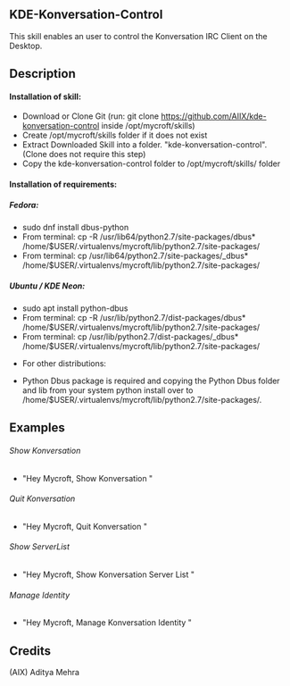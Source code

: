 ## KDE-Konversation-Control
This skill enables an user to control the Konversation IRC Client on the Desktop.

## Description 
#### Installation of skill:
* Download or Clone Git (run: git clone https://github.com/AIIX/kde-konversation-control inside /opt/mycroft/skills)
* Create /opt/mycroft/skills folder if it does not exist
* Extract Downloaded Skill into a folder. "kde-konversation-control". (Clone does not require this step)
* Copy the kde-konversation-control folder to /opt/mycroft/skills/ folder

#### Installation of requirements:
##### Fedora: 
- sudo dnf install dbus-python
- From terminal: cp -R /usr/lib64/python2.7/site-packages/dbus* /home/$USER/.virtualenvs/mycroft/lib/python2.7/site-packages/
- From terminal: cp /usr/lib64/python2.7/site-packages/_dbus* /home/$USER/.virtualenvs/mycroft/lib/python2.7/site-packages/

##### Ubuntu / KDE Neon: 
- sudo apt install python-dbus
- From terminal: cp -R /usr/lib/python2.7/dist-packages/dbus* /home/$USER/.virtualenvs/mycroft/lib/python2.7/site-packages/
- From terminal: cp /usr/lib/python2.7/dist-packages/_dbus* /home/$USER/.virtualenvs/mycroft/lib/python2.7/site-packages/

* For other distributions:
- Python Dbus package is required and copying the Python Dbus folder and lib from your system python install over to /home/$USER/.virtualenvs/mycroft/lib/python2.7/site-packages/.

## Examples
###### Show Konversation
* "Hey Mycroft, Show Konversation "

###### Quit Konversation
* "Hey Mycroft, Quit Konversation "

###### Show ServerList
* "Hey Mycroft, Show Konversation Server List "

###### Manage Identity
* "Hey Mycroft, Manage Konversation Identity "

## Credits 
(AIX) Aditya Mehra
